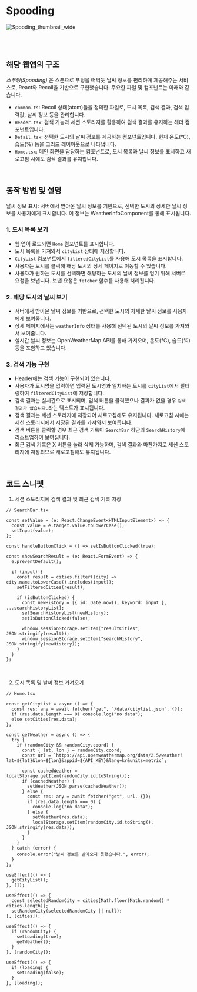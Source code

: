 # Spooding

![Spooding_thumbnail_wide](https://github.com/jangjia01234/spooding/assets/71865277/13b16902-bee5-47db-b76d-4e6862258e83)

<br/><br/>

## 해당 웹앱의 구조

_스푸딩(Spooding)_ 은 스푼으로 푸딩을 떠먹듯 날씨 정보를 편리하게 제공해주는 서비스로, React와 Recoil을 기반으로 구현했습니다. 주요한 파일 및 컴포넌트는 아래와 같습니다.

- `common.ts`: Recoil 상태(atom)들을 정의한 파일로, 도시 목록, 검색 결과, 검색 입력값, 날씨 정보 등을 관리합니다.
- `Header.tsx`: 검색 기능과 세션 스토리지를 활용하여 검색 결과를 유지하는 헤더 컴포넌트입니다.
- `Detail.tsx`: 선택한 도시의 날씨 정보를 제공하는 컴포넌트입니다. 현재 온도(°C), 습도(%) 등을 그리드 레이아웃으로 나타냅니다.
- `Home.tsx`: 메인 화면을 담당하는 컴포넌트로, 도시 목록과 날씨 정보를 표시하고 새로고침 시에도 검색 결과를 유지합니다.

<br/>

## 동작 방법 및 설명

날씨 정보 표시: 서버에서 받아온 날씨 정보를 기반으로, 선택한 도시의 상세한 날씨 정보를 사용자에게 표시합니다. 이 정보는 WeatherInfoComponent를 통해 표시됩니다.

### 1. 도시 목록 보기

- 웹 앱이 로드되면 `Home` 컴포넌트를 표시합니다.
- 도시 목록을 가져와서 `cityList` 상태에 저장합니다.
- `CityList` 컴포넌트에서 `filteredCityList`를 사용해 도시 목록을 표시합니다.
- 사용자는 도시를 클릭해 해당 도시의 상세 페이지로 이동할 수 있습니다.
- 사용자가 원하는 도시를 선택하면 해당하는 도시의 날씨 정보를 얻기 위해 서버로 요청을 보냅니다. 보낸 요청은 `fetcher` 함수를 사용해 처리됩니다.

### 2. 해당 도시의 날씨 보기

- 서버에서 받아온 날씨 정보를 기반으로, 선택한 도시의 자세한 날씨 정보를 사용자에게 보여줍니다.
- 상세 페이지에서는 `weatherInfo` 상태를 사용해 선택된 도시의 날씨 정보를 가져와서 보여줍니다.
- 실시간 날씨 정보는 OpenWeatherMap API를 통해 가져오며, 온도(°C), 습도(%) 등을 포함하고 있습니다.

### 3. 검색 기능 구현

- Header에는 검색 기능이 구현되어 있습니다.
- 사용자가 도시명을 입력하면 입력된 도시명과 일치하는 도시를 `cityList`에서 필터링하여 `filteredCityList`에 저장합니다.
- 검색 결과는 실시간으로 표시되며, 검색 버튼을 클릭했으나 결과가 없을 경우 `검색 결과가 없습니다.`라는 텍스트가 표시됩니다.
- 검색 결과는 세션 스토리지에 저장되어 새로고침해도 유지됩니다. 새로고침 시에는 세션 스토리지에서 저장된 결과를 가져와서 보여줍니다.
- 검색 버튼을 클릭할 경우 최근 검색 기록이 `SearchBar` 하단의 `SearchHistory`에 리스트업하여 보여집니다.
- 최근 검색 기록은 X 버튼을 눌러 삭제 가능하며, 검색 결과와 마찬가지로 세션 스토리지에 저장되므로 새로고침해도 유지됩니다.

<br/>

## 코드 스니펫

1. 세션 스토리지에 검색 결과 및 최근 검색 기록 저장

```tsx
// SearchBar.tsx

const setValue = (e: React.ChangeEvent<HTMLInputElement>) => {
  const value = e.target.value.toLowerCase();
  setInput(value);
};

const handleButtonClick = () => setIsButtonClicked(true);

const showSearchResult = (e: React.FormEvent) => {
  e.preventDefault();

  if (input) {
    const result = cities.filter((city) => city.name.toLowerCase().includes(input));
    setFilteredCities(result);

    if (isButtonClicked) {
      const newHistory = [{ id: Date.now(), keyword: input }, ...searchHistoryList];
      setSearchHistoryList(newHistory);
      setIsButtonClicked(false);

      window.sessionStorage.setItem("resultCities", JSON.stringify(result));
      window.sessionStorage.setItem("searchHistory", JSON.stringify(newHistory));
    }
  }
};
```

<br/>

2. 도시 목록 및 날씨 정보 가져오기

```tsx
// Home.tsx

const getCityList = async () => {
  const res: any = await fetcher("get", `/data/citylist.json`, {});
  if (res.data.length === 0) console.log("no data");
  else setCities(res.data);
};

const getWeather = async () => {
  try {
    if (randomCity && randomCity.coord) {
      const { lat, lon } = randomCity.coord;
      const url = `https://api.openweathermap.org/data/2.5/weather?lat=${lat}&lon=${lon}&appid=${API_KEY}&lang=kr&units=metric`;

      const cachedWeather = localStorage.getItem(randomCity.id.toString());
      if (cachedWeather) {
        setWeather(JSON.parse(cachedWeather));
      } else {
        const res: any = await fetcher("get", url, {});
        if (res.data.length === 0) {
          console.log("no data");
        } else {
          setWeather(res.data);
          localStorage.setItem(randomCity.id.toString(), JSON.stringify(res.data));
        }
      }
    }
  } catch (error) {
    console.error("날씨 정보를 받아오지 못했습니다.", error);
  }
};

useEffect(() => {
  getCityList();
}, []);

useEffect(() => {
  const selectedRandomCity = cities[Math.floor(Math.random() * cities.length)];
  setRandomCity(selectedRandomCity || null);
}, [cities]);

useEffect(() => {
  if (randomCity) {
    setLoading(true);
    getWeather();
  }
}, [randomCity]);

useEffect(() => {
  if (loading) {
    setLoading(false);
  }
}, [loading]);
```
